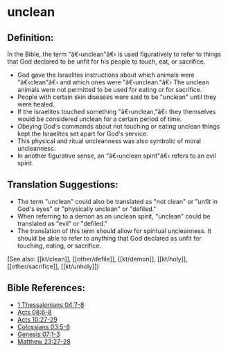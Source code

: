 # unclean #

## Definition: ##	 

In the Bible, the term "â€‹unclean"â€‹ is used figuratively to refer to things that God declared to be unfit for his people to touch, eat, or sacrifice.
 
* God gave the Israelites instructions about which animals were "â€‹clean"â€‹ and which ones were "â€‹unclean."â€‹ The unclean animals were not permitted to be used for eating or for sacrifice.	 
* People with certain skin diseases were said to be "unclean" until they were healed.	 
* If the Israelites touched something "â€‹unclean,"â€‹ they themselves would be considered unclean for a certain period of time.	 
* Obeying God's commands about not touching or eating unclean things kept the Israelites set apart for God's service.	 
* This physical and ritual uncleanness was also symbolic of moral uncleanness.	 
* In another figurative sense, an "â€‹unclean spirit"â€‹ refers to an evil spirit.

## Translation Suggestions: ##

* The term "unclean" could also be translated as "not clean" or "unfit in God's eyes" or "physically unclean" or "defiled."
* When referring to a demon as an unclean spirit, "unclean" could be translated as "evil" or "defiled."
* The translation of this term should allow for spiritual uncleanness. It should be able to refer to anything that God declared as unfit for touching, eating, or sacrifice.

(See also: [[kt/clean]], [[other/defile]], [[kt/demon]], [[kt/holy]], [[other/sacrifice]], [[kt/unholy]]) 

## Bible References: ##

* [1 Thessalonians 04:7-8](en/tn/1th/help/04/07)
* [Acts 08:6-8](en/tn/act/help/08/06)
* [Acts 10:27-29](en/tn/act/help/10/27)
* [Colossians 03:5-8](en/tn/col/help/03/05)
* [Genesis 07:1-3](en/tn/gen/help/07/01)
* [Matthew 23:27-28](en/tn/mat/help/23/27)